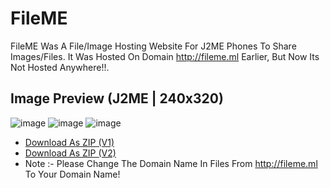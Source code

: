 # FileME
FileME Was A File/Image Hosting Website For J2ME Phones To Share Images/Files. It Was Hosted On Domain http://fileme.ml Earlier, But Now Its Not Hosted Anywhere!!.
## Image Preview (J2ME | 240x320)
![image](https://i.ibb.co/1sQVWQb/1.png)
![image](https://i.ibb.co/xzVkZPg/2.png)
![image](https://i.ibb.co/hf3K0WC/3.png)
- [Download As ZIP (V1)](https://github.com/icancodebeauty/FileME/releases/download/v1.0.0/FileME.V1.zip)
- [Download As ZIP (V2)](https://github.com/icancodebeauty/FileME/releases/download/v2.0.0/FileME.V2.zip)
- Note :- Please Change The Domain Name In Files From http://fileme.ml To Your Domain Name!
